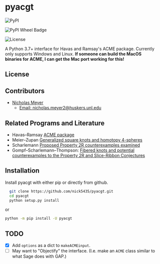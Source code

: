 # pyacgt

![PyPI](https://img.shields.io/pypi/v/pyacgt?style=for-the-badge)

![PyPI Wheel Badge](https://img.shields.io/pypi/wheel/pyacgt?style=for-the-badge)

![License](https://img.shields.io/github/license/nick5435/pyacgt?style=for-the-badge)

A Python 3.7+ interface for Havas and Ramsay's ACME package.
Currently only supports Windows and Linux. **If someone can build the MacOS binaries for ACME, I can get the Mac port working for this!**

## License

## Contributors

- [Nicholas Meyer](https://www.nickmeyer.me)
    + [Email: nicholas.meyer2@huskers.unl.edu](mailto:nicholas.meyer2@huskers.unl.edu)


## Related Programs and Literature

 - Havas&ndash;Ramsay [ACME package](https://staff.itee.uq.edu.au/havas/ACME/)
 - Meier&ndash;Zupan [Generalized square knots and homotopy 4-spheres](https://arxiv.org/abs/1904.08527)
 - Scharlemann [Proposed Property 2R counterexamples examined](http://dx.doi.org/10.1215/ijm/1498032031)
 - Gompf&ndash;Scharlemann&ndash;Thompson: [Fibered knots and potential counterexamples to the Property 2R and Slice-Ribbon Conjectures](http://dx.doi.org/10.2140/gt.2010.14.2305)
  
## Installation

Install pyacgt with either pip or directly from github.

```bash
  git clone https://github.com/nick5435/pyacgt.git
  cd pyacgt
  python setup.py install
```
or
```bash
python -m pip install -U pyacgt
```
## TODO

  - [x] Add `options` as a dict to `makeACMEinput`. 
  - [ ] May want to "Objectify" the interface. (I.e. make an `ACME` class similar to what Sage does with GAP.)
